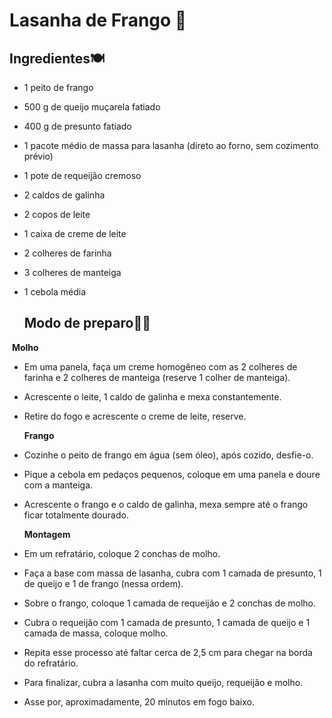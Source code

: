 # Lasanha de Frango :chicken:

##     Ingredientes:plate_with_cutlery:

- 1 peito de frango
- 500 g de queijo muçarela fatiado
- 400 g de presunto fatiado
- 1 pacote médio de massa para lasanha (direto ao forno, sem cozimento prévio)
- 1 pote de requeijão cremoso
- 2 caldos de galinha
- 2 copos de leite
- 1 caixa de creme de leite
- 2 colheres de farinha
- 3 colheres de manteiga
- 1 cebola média

    ## Modo  de preparo:man_cook:

​       **Molho**

- Em uma panela, faça um creme homogêneo com as 2 colheres de farinha e 2 colheres de manteiga (reserve 1 colher de manteiga).

- Acrescente o leite, 1 caldo de galinha e mexa constantemente.

- Retire do fogo e acrescente o creme de leite, reserve.

  **Frango**

- Cozinhe o peito de frango em água (sem óleo), após cozido, desfie-o.

- Pique a cebola em pedaços pequenos, coloque em uma panela e doure com a manteiga.

- Acrescente o frango e o caldo de galinha, mexa sempre até o frango ficar totalmente dourado.

  **Montagem** 

- Em um refratário, coloque 2 conchas de molho.

- Faça a base com massa de lasanha, cubra com 1 camada de presunto, 1 de queijo e 1 de frango (nessa ordem).

- Sobre o frango, coloque 1 camada de requeijão e 2 conchas de molho.

- Cubra o requeijão com 1 camada de presunto, 1 camada de queijo e 1 camada de massa, coloque molho.

- Repita esse processo até faltar cerca de 2,5 cm para chegar na borda do refratário.

- Para finalizar, cubra a lasanha com muito queijo, requeijão e molho.

- Asse por, aproximadamente, 20 minutos em fogo baixo.

 